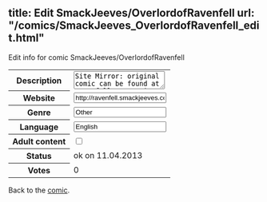 title: Edit SmackJeeves/OverlordofRavenfell
url: "/comics/SmackJeeves_OverlordofRavenfell_edit.html"
---
Edit info for comic SmackJeeves/OverlordofRavenfell

<form name="comic" action="http://gaepostmail.appengine.com/comic" name="post">
<table class="comicinfo">
<tr>
<th>Description</th><td><textarea name="description">Site Mirror: original comic can be found at ravenfell.com Razin wants to be an Evil Overlord and wreak havoc on the world. He just has one problem...his personality.</textarea></td>
</tr>
<tr>
<th>Website</th><td><input type="text" name="url" value="http://ravenfell.smackjeeves.com/comics/"/></td>
</tr>
<tr>
<th>Genre</th><td><input type="text" name="genre" value="Other"/></td>
</tr>
<tr>
<th>Language</th><td><input type="text" name="language" value="English"/></td>
</tr>
<tr>
<th>Adult content</th><td><input type="checkbox" name="adult" value="adult" /></td>
</tr>
<tr>
<th>Status</th><td>ok on 11.04.2013</td>
</tr>
<tr>
<th>Votes</th><td>0</div></td>
</tr>
</table>
</form>

Back to the [comic](/comics/SmackJeeves_OverlordofRavenfell.html).
